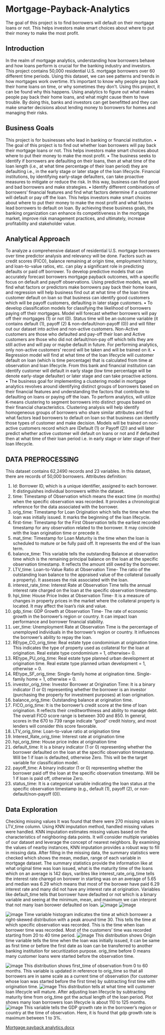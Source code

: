 # Mortgage-Payback-Analytics
The goal of this project is to find borrowers will default on their mortgage loans or not. This helps investors make smart choices about where to put their money to make the most profit.
## Introduction
In the realm of mortgage analytics, understanding how borrowers behave and how loans perform is crucial for the banking industry and investors. This project contains 50,000 residential U.S. mortgage borrowers over 60 different time periods. Using this dataset, we can see patterns and trends in how mortgages work overtime. It’s important to know why people pay back their home loans on time, or why sometimes they don't. Using this project, it can be found why this happens. Using analytics to figure out what makes people pay back their home loans, and what might cause them to have trouble. By doing this, banks and investors can get benefitted and they can make smarter decisions about lending money to borrowers for homes and managing their risks.

## Business Goals
This project is for businesses who lead in banking or financial institution. 
•	The goal of this project is to find out whether loan borrowers will pay back their mortgage loans or not. This helps investors make smart choices about where to put their money to make the most profit.
•	The business seeks to identify if borrowers are defaulting on their loans, then at what time of the loan length (i.e., at what time percentage of their loan period) they are defaulting i.e., in the early stage or later stage of the loan lifecycle. Financial institutions, by identifying early-stage defaulters, can take proactive measures to mitigate or reduce the risk. In this way, business can find good and bad borrowers and make strategies.
•	Identify different combinations of borrowers’ financial features and find what factors determine if a customer will default or pay off the loan. This helps investors make smart choices about where to put their money to make the most profit and what factors lead borrowers to default on loan.
By achieving these business goals, the banking organization can enhance its competitiveness in the mortgage market, improve risk management practices, and ultimately, increase profitability and stakeholder value.

## Analytical Approach
To analyze a comprehensive dataset of residential U.S. mortgage borrowers over time predictor analysis and relevancy will be done. Factors such as credit scores (FICO), balance remaining at origin time, employment history, and loan-to-value ratios, etc. can play a significant role in predicting defaults or paid off borrower. To develop predictive models that can accurately forecast borrowers mortgage payback outcomes, with a specific focus on default and payoff observations. Using predictive models, we will find what factors or predictors make borrowers pay back their home loans, and regression will help business find out at what time of the loan time customer default on loan so that business can identify good customers which will be payoff customers, defaulting in later stage customers. 
•	To develop classification models for classifying the likelihood of borrowers paying off their mortgages. Model will forecast whether borrowers will pay off their mortgages (1) or not (0). Status time will be an outcome variable (it contains default (1), payoff (2) & non-default/non-payoff (0)) and will filter out our dataset into active and non-active customers. Non-Active customers are those who defaulted and pay-off their loan and Active customers are those who did not default/non-pay off which tells they are still active and will pay or maybe default in future. For performing analytics, only non-active customers’ record will be taken and will be trained on it. 
•	Regression model will find at what time of the loan lifecycle will customer default on loan (which is time percentage) that is calculated from time at observation and loan lifecycle. From this bank and financial institution can identify customer will default in early stage (low time percentage will be denote early-stage defaulter) or later stage and can take proactive actions.
•	The business goal for implementing a clustering model in mortgage analytics revolves around identifying distinct groups of borrowers based on their financial features and understanding the factors that contribute to defaulting on loans or paying off the loan. To perform analytics, will utilize K-means clustering to segment borrowers into distinct groups based on their financial characteristics. Clustering analysis will help identify homogeneous groups of borrowers who share similar attributes and find what factors lead borrowers to default on loan so that business can identify those types of customer and make decision.
Models will be trained on non-active customers record which are (Default (1) or Payoff (2)) and will later predict whether active customer will default on loans or not and if defaulted then at what time of their loan period i.e. in early stage or later stage of their loan lifecycle.

## DATA PREPROCESSING
This dataset contains 62,2490 records and 23 variables. In this dataset, there are records of 50,000 borrowers. 
Attributes definition:
1.	Id: Borrower ID, which is a unique identifier, assigned to each borrower. It distinguishes individual borrowers within the dataset.
2.	time: Timestamp of Observation which means the exact time (in months) when the specific observation was recorded. It provides a chronological reference for the data associated with the borrower.
3.	orig_time: Timestamp for Loan Origination which tells the time when the loan was initially issued. It marks the beginning of the loan lifecycle.
4.	first-time: Timestamp for the First Observation tells the earliest recorded timestamp for any observation related to the borrower. It may coincide with the loan origination time or precede it.
5.	mat_time: Timestamp for Loan Maturity is the time when the loan is scheduled to mature or be fully paid off. It represents the end of the loan term.
6.	balance_time: This variable tells the outstanding Balance at observation time which is the remaining principal balance on the loan at the specific observation timestamp. It reflects the amount still owed by the borrower.
7.	LTV_time: Loan-to-Value Ratio at Observation Time- The ratio of the outstanding loan balance to the appraised value of the collateral (usually a property). It assesses the risk associated with the loan.
8.	interest_rate_time: Interest Rate at Observation Time tells the annual interest rate charged on the loan at the specific observation timestamp. 
9.	hpi_time: House Price Index at Observation Time- It is a measure of changes in property prices in the market where the collateral property is located. It may affect the loan’s risk and value.
10.	gdp_time: GDP Growth at Observation Time- The rate of economic growth in the borrower’s region or country. It can impact loan performance and borrower financial stability.
11.	uer_time: Unemployment Rate at Observation Time is the percentage of unemployed individuals in the borrower’s region or country. It influences the borrower’s ability to repay the loan.
12.	REtype_CO_orig_time: Real estate type condominium at origination time. This indicates the type of property used as collateral for the loan at origination. Real estate type condominium = 1, otherwise= 0.
13.	REtype_PU_orig_time: Real estate type planned urban development at origination time. Real estate type planned urban development = 1, otherwise = 0.
14.	REtype_SF_orig_time: Single-family home at origination time. Single-family home = 1, otherwise = 0.
15.	investor_orig_time: Investor Borrower at Origination Time: It is a binary indicator (1 or 0) representing whether the borrower is an investor (purchasing the property for investment purposes) at loan origination.
16.	balance_orig_time: Outstanding balance at origination time.
17.	FICO_orig_time: It is the borrower’s credit score at the time of loan origination. It reflects their creditworthiness and ability to manage debt. The overall FICO score range is between 300 and 850. In general, scores in the 670 to 739 range indicate “good” credit history, and most lenders will consider this score favorable.
18.	LTV_orig_time: Loan-to-value ratio at origination time
19.	Interest_Rate_orig_time: Interest rate at origination time
20.	hpi_orig_time: House price index at origination time
21.	default_time: It is a binary indicator (1 or 0) representing whether the borrower defaulted on the loan at the specific observation timestamp. Will be 1 if loan is defaulted, otherwise Zero. This will be the target variable for classification model. 
22.	payoff_time: A binary indicator (1 or 0) representing whether the borrower paid off the loan at the specific observation timestamp. Will be 1 if loan is paid off, otherwise Zero.
23.	status_time: It is a categorical variable indicating the loan status at the specific observation timestamp (e.g., default (1), payoff (2), or non-default/non-payoff (0)).


## Data Exploration

Checking missing values
It was found that there were 270 missing values in LTV_time column. Using KNN imputation method, handled missing values were handled. KNN imputation estimates missing values based on the characteristics of neighboring data points. It will consider multiple variables of our dataset and leverage the concept of nearest neighbors. By examining the values of nearby instances, KNN imputation provides a robust way to fill in missing data.
After filling in the missing data, the summary statistics were checked which shows the mean, median, range of each variable in mortgage dataset. The summary statistics provide the information like at what original time was loan issued, what is the maturity time of the loans which on an average is 142 days, varibles like interest_rate_orig_time tells the interest rate charegd on borower in starting was on an average of 5.65 and median was 6.29 which means that most of the borower have paid 6.29 interest rate and many did not have any interest rate at origination. Variables like default_time tells that borrower have defaulted or not which is a binary variable and seeing at the minimum, mean, and maximum we can interpret that not many loan borower defaulted on loan. 
![image](https://github.com/user-attachments/assets/8cbf8b61-b957-495a-86b4-410a28f75dab)
![image](https://github.com/user-attachments/assets/9b340e10-0a8e-4ecf-bb2a-c20e8c66d70f)

![image](https://github.com/user-attachments/assets/e7a11051-a75f-4027-a4cf-d840d9532d29)
Time variable histogram indicates the time at which borrower a right-skewed distribution with a peak around time 30. This tells the time at which specific observation was recorded. This is the time when loan borrower time was recorded. Most of the customers’ time was recorded starting from 20 to 40 time period.
![image](https://github.com/user-attachments/assets/845ebd26-271e-45d9-afe2-71bd81a75e6f)
This distribution shows Origin time variable tells the time when the loan was initially issued, it can be same as first time or before the first date as loan can be transferred to another banking institution for securitization purpose. orig_time before 0 means many customer loans were started before the observation time. 

![image](https://github.com/user-attachments/assets/d77c542e-26d7-427d-8f59-16794f9d51ca)
This distribution shows first_time of observation from 0 to 60 months. This variable is updated in reference to orig_time so that all borrowers are in same scale as a current time of observation (for customer whose loan was started before the first time) by subtracting first time with origination time.
![image](https://github.com/user-attachments/assets/5c333458-5147-4e74-910d-ff6c2a92964f)
This distribution tells at what time will customer loan lifecycle will mature. After adjusting loan lifecycle by subtracting maturity time from orig_time got the actual length of the loan period. Plot shows many loan borrowers loan lifecycle is about 110 to 125 months.
![image](https://github.com/user-attachments/assets/9e8f32c2-bca0-4753-8982-d7208d9c7fac)
This variable tells the GDP growth rate in the borrower’s region or country at the time of observation. Here, it is found that gdp growth rate is maximum between 1 to 3%.

[Mortgage payback analytics.docx](https://github.com/user-attachments/files/16430394/Mortgage.payback.analytics.docx)














